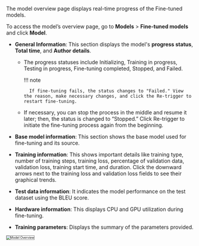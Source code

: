 


The model overview page displays real-time progress of the Fine-tuned models. 

To access the model’s overview page,  go to  **Models** > **Fine-tuned models** and click **Model**.



* **General Information**: This section displays the model's **progress status**, **Total time**, and **Author details**.  

    * The progress statuses include Initializing, Training in progress, Testing in progress, Fine-tuning completed, Stopped, and Failed.

        !!! note

            If fine-tuning fails, the status changes to "Failed." View the reason, make necessary changes, and click the Re-trigger to restart fine-tuning.

    * If necessary, you can stop the process in the middle and resume it later; then, the status is changed to “Stopped.” Click Re-trigger to initiate the fine-tuning process again from the beginning.

* **Base model information**: This section shows the base model used for fine-tuning and its source.

* **Training information**: This shows important details like training type, number of training steps, training loss, percentage of validation data, validation loss, training start time, and duration. Click the downward arrows next to the training loss and validation loss fields to see their graphical trends.

* **Test data information**: It indicates the model performance on the test dataset using the BLEU score.

* **Hardware information**: This displays CPU and GPU utilization during fine-tuning.

* **Training parameters**: Displays the summary of the parameters provided.

<img src="../images/model-overview.png" alt="Model Overview" title="Model Overview" style="border: 1px solid gray; zoom:60%;">